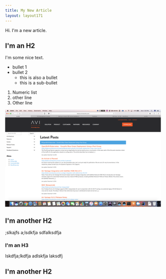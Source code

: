 ```yaml
---
title: My New Article
layout: layout171
---
```


Hi. I'm a new article.

## I'm an H2

I'm some nice text.

* bullet 1
* bullet 2
  - this is also a bullet
  - this is a sub-bullet
  
1. Numeric list
1. other line
1. Other line


<img src="img/screenshot.png">


## I'm another H2
;slkajfs
a;lsdkfja
sdfalksdfja

### I'm an H3


lskdfja;lkdfja
adlskfja
laksdfj

## I'm another H2